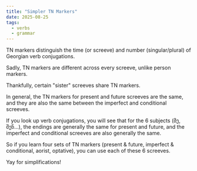 ```yaml
---
title: "Simpler TN Markers"
date: 2025-08-25
tags:
  - verbs
  - grammar
---
```


TN markers distinguish the time (or screeve) and number (singular/plural) of Georgian verb conjugations.

Sadly, TN markers are different across every screeve, unlike person markers.

Thankfully, certain "sister" screeves share TN markers.

In general, the TN markers for present and future screeves are the same, and they are also the same between the imperfect and conditional screeves.

If you look up verb conjugations, you will see that for the 6 subjects (მე, შენ...), the endings are generally the same for present and future, and the imperfect and conditional screeves are also generally the same.

So if you learn four sets of TN markers (present & future, imperfect & conditional, aorist, optative), you can use each of these 6 screeves.

Yay for simplifications!
